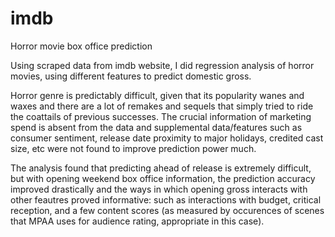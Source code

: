# imdb
Horror movie box office prediction

Using scraped data from imdb website, I did regression analysis of horror movies, using different features to predict domestic gross.

Horror genre is predictably difficult, given that its popularity wanes and waxes and there are a lot of remakes and sequels that simply tried to ride the coattails of previous successes. The crucial information of marketing spend is absent from the data and supplemental data/features such as consumer sentiment, release date proximity to major holidays, credited cast size, etc were not found to improve prediction power much. 

The analysis found that predicting ahead of release is extremely difficult, but with opening weekend box office information, the prediction accuracy improved drastically and the ways in which opening gross interacts with other feautres proved informative: such as interactions with budget, critical reception, and a few content scores (as measured by occurences of scenes that MPAA uses for audience rating, appropriate in this case).
